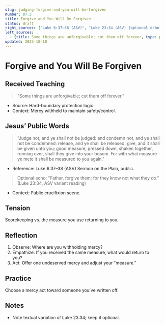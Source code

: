 ```yaml
---
slug: judging-forgive-and-you-will-be-forgiven
number: 07.3
title: Forgive and You Will Be Forgiven
status: draft
right_sources: ["Luke 6:37–38 (ASV)", "Luke 23:34 (ASV) [optional echo]"]
left_sources:
  - {title: Some things are unforgivable; cut them off forever, type: paraphrase}
updated: 2025-10-10
---
```


# Forgive and You Will Be Forgiven

## Received Teaching
> "Some things are unforgivable; cut them off forever."
- Source: Hard-boundary protection logic
- Context: Mercy withheld to maintain safety/control.

## Jesus’ Public Words
> "Judge not, and ye shall not be judged: and condemn not, and ye shall not be condemned: release, and ye shall be released: give, and it shall be given unto you; good measure, pressed down, shaken together, running over, shall they give into your bosom. For with what measure ye mete it shall be measured to you again."
- Reference: Luke 6:37–38 (ASV) Sermon on the Plain, public.

> Optional echo: "Father, forgive them; for they know not what they do." (Luke 23:34, ASV variant reading)
- Context: Public crucifixion scene.

## Tension
Scorekeeping vs. the measure you use returning to you.

## Reflection
1. Observe: Where are you withholding mercy?
2. Empathize: If you received the same measure, what would return to you?
3. Act: Offer one undeserved mercy and adjust your “measure.”

## Practice
Choose a mercy act toward someone you’ve written off.

## Notes
- Note textual variation of Luke 23:34; keep it optional.